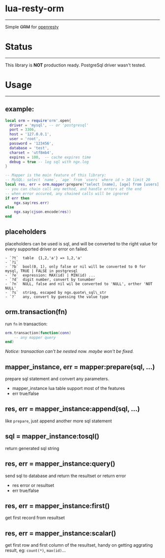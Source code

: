 
# lua-resty-orm
----
Simple ~~ORM~~ for [openresty](http://openresty.org) 

# Status
----
This library is **NOT** production ready.
PostgreSql driver wasn't tested.

# Usage
----

## example:
```lua
local orm = require'orm'.open{
  driver = 'mysql', -- or 'postgresql'
  port = 3306,
  host = '127.0.0.1',
  user = 'root',
  password = '123456',
  database = 'test',
  charset = 'utf8mb4',
  expires = 100,  -- cache expires time
  debug = true -- log sql with ngx.log 
}

-- Mapper is the main feature of this library: 
-- MySQL: select `name`, `age` from `users` where id > 10 limit 20
local res, err = orm.mapper:prepare("select [name], [age] from [users] where id > ?d", 10):append("limit ?d", 20):query()
-- you can chain call any method, and handle errors at the end
-- when error occured, any chained calls will be ignored
if err then 
	ngx.say(res.err)
else
	ngx.say(cjson.encode(res))
end
```
## placeholders

placeholders can be used is sql, and will be converted to the right value for every supported driver or error on failed.

```
- `?t`  table  {1,2,'a'} => 1,2,'a'
- `?i`  
- `?b`  bool(0, 1), only false or nil will be converted to 0 for mysql, TRUE | FALSE in postgresql
- `?e`  expression: MAX(id) | MIN(id) ...
- `?d`  digit number, convert by tonumber
- `?n`  NULL, false and nil wil be converted to 'NULL', orther 'NOT NULL'
- `?s`  string, escaped by ngx.quote\_sql\_str
- `?`   any, convert by guessing the value type
```

## orm.transaction(fn)

run `fn` in transaction: 

```lua
orm.transaction(function(conn)
    -- any mapper query
end)
```

*Notice: transaction can't be nested now. maybe won't be fixed.*

## mapper_instance, err = mapper:prepare(sql, ...)

prepare sql statement and convert any parameters. 

- mapper_instance lua table support most of the features
- err  true/false

## res, err = mapper_instance:append(sql, ...)

like `prepare`, just append another more sql statement

## sql = mapper_instance:tosql()

return  generated sql string

## res, err = mapper_instance:query()

send sql to database and return the resultset or return error

- res error or resultset
- err  true/false
## res, err = mapper_instance:first()

get first record from resultset

## res, err = mapper_instance:scalar()

get first row and first column of the resultset, handy on getting aggrating result, eg: `count(*)`, `max(id)`...


